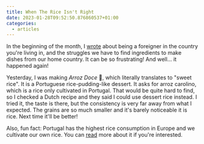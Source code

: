 ```yaml
---
title: When The Rice Isn't Right
date: 2023-01-28T09:52:50.876860537+01:00
categories:
  - articles
---
```


In the beginning of the month, I [wrote](/2023/01/06/when-you-dont-know-the-ingredients) about being a foreigner in the country you're living in, and the struggles we have to find ingredients to make dishes from our home country. It can be so frustrating! And well... it happened again!

Yesterday, I was making _Arroz Doce_ 🍚, which literally translates to "sweet rice". It is a Portuguese rice-pudding-like dessert. It asks for arroz carolino, which is a rice only cultivated in Portugal. That would be quite hard to find, so I checked a Dutch recipe and they said I could use dessert rice instead. I tried it, the taste is there, but the consistency is very far away from what I expected. The grains are so much smaller and it's barely noticeable it is rice. Next time it'll be better!

Also, fun fact: Portugal has the highest rice consumption in Europe and we cultivate our own rice. You can [read](https://catavino.net/portuguese-rice-arroz-carolino/) more about it if you're interested.
